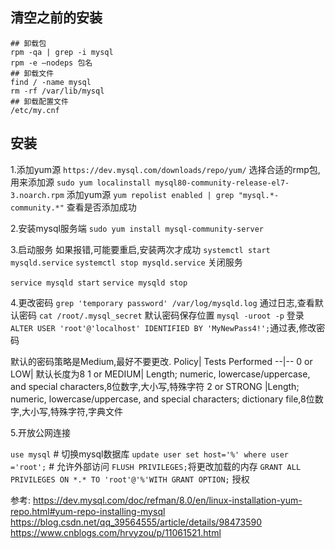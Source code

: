 ## 清空之前的安装
```
## 卸载包
rpm -qa | grep -i mysql
rpm -e –nodeps 包名
## 卸载文件
find / -name mysql
rm -rf /var/lib/mysql
## 卸载配置文件
/etc/my.cnf

```

## 安装

1.添加yum源
`https://dev.mysql.com/downloads/repo/yum/` 选择合适的rmp包,用来添加源
`sudo yum localinstall mysql80-community-release-el7-3.noarch.rpm` 添加yum源
`yum repolist enabled | grep "mysql.*-community.*"` 查看是否添加成功

2.安装mysql服务端
`sudo yum install mysql-community-server`

3.启动服务
如果报错,可能要重启,安装两次才成功
`systemctl start mysqld.service`
`systemctl stop mysqld.service` 关闭服务

`service mysqld start`
`service mysqld stop`

4.更改密码
`grep 'temporary password' /var/log/mysqld.log` 通过日志,查看默认密码
`cat /root/.mysql_secret` 默认密码保存位置
`mysql -uroot -p` 登录
`ALTER USER 'root'@'localhost' IDENTIFIED BY 'MyNewPass4!';`通过表,修改密码

默认的密码策略是Medium,最好不要更改.
Policy|	Tests Performed
--|--
0 or LOW|	默认长度为8
1 or MEDIUM|	Length; numeric, lowercase/uppercase, and special characters,8位数字,大小写,特殊字符
2 or STRONG	|Length; numeric, lowercase/uppercase, and special characters; dictionary file,8位数字,大小写,特殊字符,字典文件


5.开放公网连接


`use mysql` # 切换mysql数据库
`update user set host='%' where user ='root';` # 允许外部访问
`FLUSH PRIVILEGES;`将更改加载的内存
`GRANT ALL PRIVILEGES ON *.* TO 'root'@'%'WITH GRANT OPTION;` 授权



参考:
https://dev.mysql.com/doc/refman/8.0/en/linux-installation-yum-repo.html#yum-repo-installing-mysql
https://blog.csdn.net/qq_39564555/article/details/98473590
https://www.cnblogs.com/hrvyzou/p/11061521.html